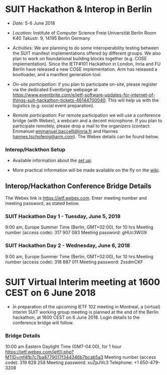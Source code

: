 # SUIT Hackathon & Interop in Berlin

- *Date*: 5-6 June 2018

- *Location*:
	Institute of Computer Science 
	Freie Universität Berlin 
	Room K40 
	Takustr. 9, 
	14195 Berlin 
	Germany

- *Activities*: 
We are planning to do some interoperability testing between the SUIT manifest implementations offered by different groups. We also plan to work on foundational building blocks together (e.g. COSE implementation). Since the IETF#101 Hackathon in London, Inria and FU Berlin have released a new COSE implementation. Arm has released a bootloader, and a manifest generation tool.

- *On-site participation*: if you plan to participate on-site, please register via the dedicated Eventbrige webpage at https://www.eventbrite.com/e/ietf-software-updates-for-internet-of-things-suit-hackathon-tickets-46144700040. This will help us with the logistics (e.g. social event preparation). 

- *Remote participation*:
	For remote participation we will use a conference bridge (with Webex), a webcam and a decent microphone. If you plan to participate remotely, please drop a mail to the organizers (contact: Emmanuel <emmanuel.baccelli@inria.fr> and Hannes <hannes.tschofenig@arm.com>). The Webex details can be found below. 

### Interop/Hackthon Setup
- Available information about the [set up](https://github.com/suit-wg/Hackathon-Interim-Berlin/wiki/Interop-Setup).

- More practical information will be made available on the fly on the [wiki](https://github.com/suit-wg/Hackathon-Interim-Berlin/wiki).

## Interop/Hackathon Conference Bridge Details

The Webex link is https://ietf.webex.com. Enter meeting number and meeting password, as stated below. 

### SUIT Hackathon Day 1 - Tuesday, June 5, 2018
9:00 am,  Europe Summer Time (Berlin, GMT+02:00), for 10 hrs
Meeting number (access code): 317 907 083
Meeting password: gHUc3WG9

### SUIT Hackathon Day 2 - Wednesday, June 6, 2018
9:00 am,  Europe Summer Time (Berlin, GMT+02:00), for 10 hrs
Meeting number (access code): 318 887 011
Meeting password: 2xsdmCKF

# SUIT Virtual Interim meeting at 1600 CEST on 6 June 2018
- In preparation of the upcoming IETF 102 meeting in Montreal, a (virtual) interim SUIT working group meeting is planned at the end of the Berlin hackathon, at 1600 CEST on 6 June 2018. Login details to the conference bridge will follow. 

### Bridge Details
10:00 am Eastern Daylight Time (GMT-04:00), for 1 hour
https://ietf.webex.com/ietf/j.php?MTID=mf4fb7c7ba8779017f344346b7bcab5a3
Meeting number (access code): 319 828 258
Meeting password: xuZpJVc3
Telephone: +1 650-479-3208

